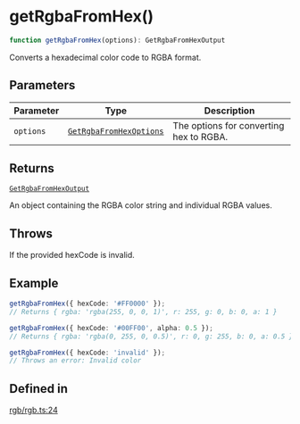 # getRgbaFromHex()

```ts
function getRgbaFromHex(options): GetRgbaFromHexOutput
```

Converts a hexadecimal color code to RGBA format.

## Parameters

| Parameter | Type | Description |
| ------ | ------ | ------ |
| `options` | [`GetRgbaFromHexOptions`](../interfaces/GetRgbaFromHexOptions.md) | The options for converting hex to RGBA. |

## Returns

[`GetRgbaFromHexOutput`](../interfaces/GetRgbaFromHexOutput.md)

An object containing the RGBA color string and individual RGBA values.

## Throws

If the provided hexCode is invalid.

## Example

```ts
getRgbaFromHex({ hexCode: '#FF0000' });
// Returns { rgba: 'rgba(255, 0, 0, 1)', r: 255, g: 0, b: 0, a: 1 }

getRgbaFromHex({ hexCode: '#00FF00', alpha: 0.5 });
// Returns { rgba: 'rgba(0, 255, 0, 0.5)', r: 0, g: 255, b: 0, a: 0.5 }

getRgbaFromHex({ hexCode: 'invalid' });
// Throws an error: Invalid color
```

## Defined in

[rgb/rgb.ts:24](https://github.com/Sillybit-io/colorhacks/blob/fb76eb3f8201e2f6e24d5eb200be883dc1c98169/src/features/rgb/rgb.ts#L24)
